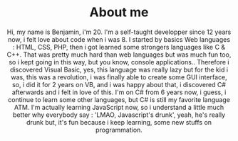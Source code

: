 <div align="center">

# About me
    
Hi, my name is Benjamin, i'm 20.
I'm  a self-taught developper since  12
years now, i felt love about code when i was 8.
I started by basics Web languages : HTML, CSS, PHP,
then i got learned some strongers languages like C & C++.
That was pretty much hard than web languages but was much fun
too, so i kept going in this way, but you know, console applications..
Therefore i discovered Visual Basic, yes, this language was really lazy but
for the kid i was, this was a revolution, i was finally able to create
some GUI interface, so, i did it for 2 years on VB, and i was happy
about that, i discovered C# afterwards and i felt in love of this.
I'm on C# from 6 years now, i guess, i continue to learn some
other languages, but C# is still my favorite language ATM.
I'm actually learning JavaScript now, so i understand
a little much better why everybody say : 'LMAO, 
Javascript's drunk', yeah, he's really 
drunk but, it's fun because i keep
learning, some new stuffs
on programmation.
</div>
